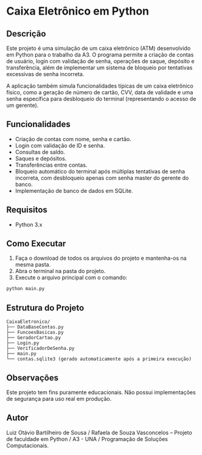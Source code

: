 # Caixa Eletrônico em Python

## Descrição

Este projeto é uma simulação de um caixa eletrônico (ATM) desenvolvido em Python para o trabalho da A3. O programa permite a criação de contas de usuário, login com validação de senha, operações de saque, depósito e transferência, além de implementar um sistema de bloqueio por tentativas excessivas de senha incorreta.

A aplicação também simula funcionalidades típicas de um caixa eletrônico físico, como a geração de número de cartão, CVV, data de validade e uma senha específica para desbloqueio do terminal (representando o acesso de um gerente).

## Funcionalidades

- Criação de contas com nome, senha e cartão.
- Login com validação de ID e senha.
- Consultas de saldo.
- Saques e depósitos.
- Transferências entre contas.
- Bloqueio automático do terminal após múltiplas tentativas de senha incorreta, com desbloqueio apenas com senha master do gerente do banco.
- Implementação de banco de dados em SQLite.

## Requisitos

- Python 3.x

## Como Executar

1. Faça o download de todos os arquivos do projeto e mantenha-os na mesma pasta.
2. Abra o terminal na pasta do projeto.
3. Execute o arquivo principal com o comando:

```bash
python main.py
```

## Estrutura do Projeto

```
CaixaEletronico/
├── DataBaseContas.py
├── FuncoesBasicas.py
├── GeradorCartao.py
├── Login.py
├── VerificadorDeSenha.py
├── main.py
└── contas.sqlite3 (gerado automaticamente após a primeira execução)
```

## Observações

Este projeto tem fins puramente educacionais. Não possui implementações de segurança para uso real em produção.

## Autor

Luiz Otávio Bartilheiro de Sousa / Rafaela de Souza Vasconcelos – Projeto de faculdade em Python / A3 - UNA / Programação de Soluções Computacionais.
